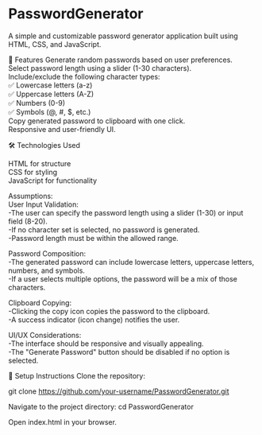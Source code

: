 # PasswordGenerator
A simple and customizable password generator application built using HTML, CSS, and JavaScript.

🚀 Features
Generate random passwords based on user preferences.<br>
Select password length using a slider (1-30 characters).<br>
Include/exclude the following character types:<br>
✅ Lowercase letters (a-z)<br>
✅ Uppercase letters (A-Z)<br>
✅ Numbers (0-9)<br>
✅ Symbols (@, #, $, etc.)<br>
Copy generated password to clipboard with one click.<br>
Responsive and user-friendly UI.<br>


🛠️ Technologies Used

HTML for structure<br>
CSS for styling<br>
JavaScript for functionality<br>

Assumptions:<br>
User Input Validation:<br>
-The user can specify the password length using a slider (1-30) or input field (8-20).<br>
-If no character set is selected, no password is generated.<br>
-Password length must be within the allowed range.<br>

Password Composition:<br>
-The generated password can include lowercase letters, uppercase letters, numbers, and symbols.<br>
-If a user selects multiple options, the password will be a mix of those characters.<br>

Clipboard Copying:<br>
-Clicking the copy icon copies the password to the clipboard.<br>
-A success indicator (icon change) notifies the user.<br>

UI/UX Considerations:<br>
-The interface should be responsive and visually appealing.<br>
-The "Generate Password" button should be disabled if no option is selected.<br>

🔧 Setup Instructions
Clone the repository:

git clone https://github.com/your-username/PasswordGenerator.git

Navigate to the project directory:
cd PasswordGenerator

Open index.html in your browser.
